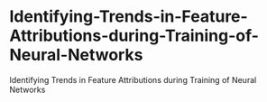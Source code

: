 # Identifying-Trends-in-Feature-Attributions-during-Training-of-Neural-Networks
Identifying Trends in Feature Attributions during Training of Neural Networks
